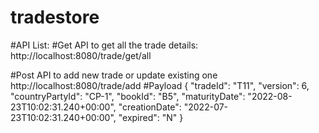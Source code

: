 # tradestore


#API List:
#Get API to get all the trade details:
http://localhost:8080/trade/get/all

#Post API to add new trade or update existing one
http://localhost:8080/trade/add
#Payload
{
    "tradeId": "T11",
    "version": 6,
    "countryPartyId": "CP-1",
    "bookId": "B5",
    "maturityDate": "2022-08-23T10:02:31.240+00:00",
    "creationDate": "2022-07-23T10:02:31.240+00:00",
    "expired": "N"
}
